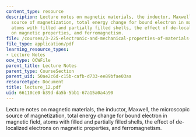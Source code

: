 ```yaml
---
content_type: resource
description: Lecture notes on magnetic materials, the inductor, Maxwell, the microscopic
  source of magnetization, total energy change for bound electron in magnetic field,
  atoms with filled and partially filled shells, the effect of de-localized electrons
  on magnetic properties, and ferromagnetism.
file: /courses/3-225-electronic-and-mechanical-properties-of-materials-fall-2007/66110ce0b39dda5b5bb167a15a0a4a90_lecture_12.pdf
file_type: application/pdf
learning_resource_types:
- Lecture Notes
ocw_type: OCWFile
parent_title: Lecture Notes
parent_type: CourseSection
parent_uid: 50ae2c6d-c15b-cafb-d733-ee89bfae03aa
resourcetype: Document
title: lecture_12.pdf
uid: 66110ce0-b39d-da5b-5bb1-67a15a0a4a90
---
```

Lecture notes on magnetic materials, the inductor, Maxwell, the microscopic source of magnetization, total energy change for bound electron in magnetic field, atoms with filled and partially filled shells, the effect of de-localized electrons on magnetic properties, and ferromagnetism.

